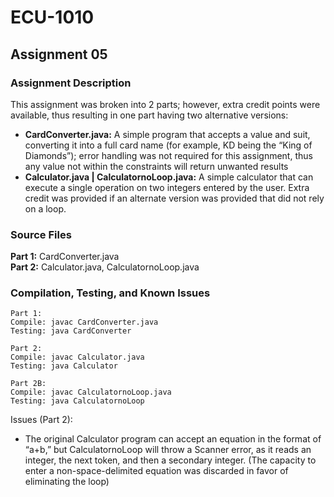 # ECU-1010

## Assignment 05
### Assignment Description
This assignment was broken into 2 parts; however, extra credit points were available, thus resulting in one part having two alternative versions:
- <b>CardConverter.java:</b> A simple program that accepts a value and suit, converting it into a full card name (for example, KD being the “King of Diamonds”); error handling was not required for this assignment, thus any value not within the constraints will return unwanted results
- <b>Calculator.java | CalculatornoLoop.java:</b> A simple calculator that can execute a single operation on two integers entered by the user. Extra credit was provided if an alternate version was provided that did not rely on a loop.
### Source Files
<b>Part 1:</b> CardConverter.java <br/>
<b>Part 2:</b> Calculator.java, CalculatornoLoop.java <br/>
### Compilation, Testing, and Known Issues
```
Part 1:
Compile: javac CardConverter.java
Testing: java CardConverter

Part 2:
Compile: javac Calculator.java
Testing: java Calculator

Part 2B:
Compile: javac CalculatornoLoop.java
Testing: java CalculatornoLoop
```
Issues (Part 2):
- The original Calculator program can accept an equation in the format of “a+b,” but CalculatornoLoop will throw a Scanner error, as it reads an integer, the next token, and then a secondary integer. (The capacity to enter a non-space-delimited equation was discarded in favor of eliminating the loop)
